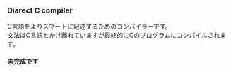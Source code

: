 ### Diarect C compiler
C言語をよりスマートに記述するためのコンパイラーです。  
文法はC言語とかけ離れていますが最終的にCのプログラムにコンパイルされます。

#### 未完成です